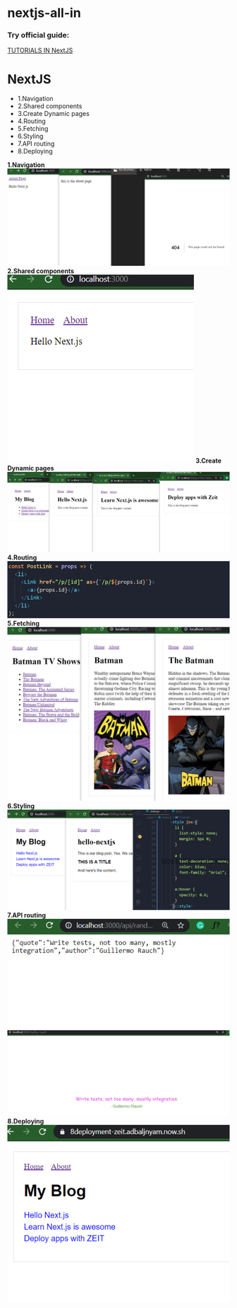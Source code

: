 ﻿# nextjs-all-in

<h3> Try official guide: </h3><a href="https://nextjs.org/learn/basics/getting-started"> TUTORIALS IN NextJS</a>

<h1>NextJS</h1>

<ul>
<li>1.Navigation</li>
<li>2.Shared components</li>
<li>3.Create Dynamic pages</li>
<li>4.Routing</li>
<li>5.Fetching</li>
<li>6.Styling</li>
<li>7.API routing</li>
<li>8.Deploying</li>
</ul>

<strong>1.Navigation</strong>
<img src="images/1.next-init.png"></img>
<strong>2.Shared components</strong>
<img src="images/2.components.png"></img>
<strong>3.Create Dynamic pages</strong>
<img src="images/3.Routing.png"></img>
<strong>4.Routing</strong>
<img src="images/4.Dynamic-routing.png"></img>
<strong>5.Fetching</strong>
<img src="images/5.Fetching-server-client-side.png"></img>
<strong>6.Styling</strong>
<img src="images/6.Styling-jsx.png"></img>
<strong>7.API routing</strong>
<img src="images/7.1.Api.png"></img>
<img src="images/7.2.Api.png"></img>
<strong>8.Deploying</strong>
<br>
<img src="images/8.Deploy-zeit.png"></img>

